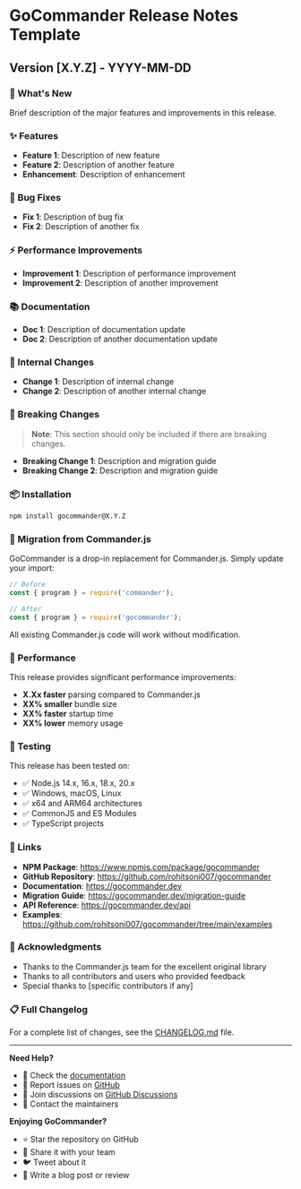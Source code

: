# GoCommander Release Notes Template

## Version [X.Y.Z] - YYYY-MM-DD

### 🎉 What's New

Brief description of the major features and improvements in this release.

### ✨ Features

- **Feature 1**: Description of new feature
- **Feature 2**: Description of another feature
- **Enhancement**: Description of enhancement

### 🐛 Bug Fixes

- **Fix 1**: Description of bug fix
- **Fix 2**: Description of another fix

### ⚡ Performance Improvements

- **Improvement 1**: Description of performance improvement
- **Improvement 2**: Description of another improvement

### 📚 Documentation

- **Doc 1**: Description of documentation update
- **Doc 2**: Description of another documentation update

### 🔧 Internal Changes

- **Change 1**: Description of internal change
- **Change 2**: Description of another internal change

### 🚨 Breaking Changes

> **Note**: This section should only be included if there are breaking changes.

- **Breaking Change 1**: Description and migration guide
- **Breaking Change 2**: Description and migration guide

### 📦 Installation

```bash
npm install gocommander@X.Y.Z
```

### 🔄 Migration from Commander.js

GoCommander is a drop-in replacement for Commander.js. Simply update your import:

```javascript
// Before
const { program } = require('commander');

// After  
const { program } = require('gocommander');
```

All existing Commander.js code will work without modification.

### 🚀 Performance

This release provides significant performance improvements:

- **X.Xx faster** parsing compared to Commander.js
- **XX% smaller** bundle size
- **XX% faster** startup time
- **XX% lower** memory usage

### 🧪 Testing

This release has been tested on:

- ✅ Node.js 14.x, 16.x, 18.x, 20.x
- ✅ Windows, macOS, Linux
- ✅ x64 and ARM64 architectures
- ✅ CommonJS and ES Modules
- ✅ TypeScript projects

### 🔗 Links

- **NPM Package**: https://www.npmjs.com/package/gocommander
- **GitHub Repository**: https://github.com/rohitsoni007/gocommander
- **Documentation**: https://gocommander.dev
- **Migration Guide**: https://gocommander.dev/migration-guide
- **API Reference**: https://gocommander.dev/api
- **Examples**: https://github.com/rohitsoni007/gocommander/tree/main/examples

### 🙏 Acknowledgments

- Thanks to the Commander.js team for the excellent original library
- Thanks to all contributors and users who provided feedback
- Special thanks to [specific contributors if any]

### 📋 Full Changelog

For a complete list of changes, see the [CHANGELOG.md](CHANGELOG.md) file.

---

**Need Help?**

- 📖 Check the [documentation](https://gocommander.dev)
- 🐛 Report issues on [GitHub](https://github.com/rohitsoni007/gocommander/issues)
- 💬 Join discussions on [GitHub Discussions](https://github.com/rohitsoni007/gocommander/discussions)
- 📧 Contact the maintainers

**Enjoying GoCommander?**

- ⭐ Star the repository on GitHub
- 📢 Share it with your team
- 🐦 Tweet about it
- 📝 Write a blog post or review